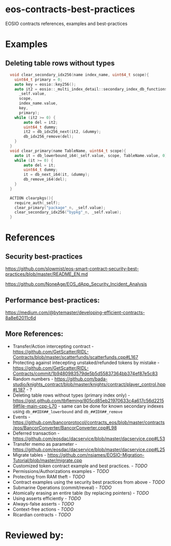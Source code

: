 # eos-contracts-best-practices
EOSIO contracts references, examples and best-practices

# Examples
## Deleting table rows without types 
```cpp
  void clear_secondary_idx256(name index_name, uint64_t scope){
    uint64_t primary = 0;
    auto key = eosio::key256();
    auto it2 = eosio::_multi_index_detail::secondary_index_db_functions<key256>::db_idx_lowerbound(
      _self.value, 
      scope, 
      index_name.value, 
      key, 
      primary);
    while (it2 >= 0) {
        auto del = it2;
        uint64_t dummy;
        it2 = db_idx256_next(it2, &dummy);
        db_idx256_remove(del);
    }
  }
  void clear_primary(name TableName, uint64_t scope){
    auto it = db_lowerbound_i64(_self.value, scope, TableName.value, 0);
    while (it >= 0) {
        auto del = it;
        uint64_t dummy;
        it = db_next_i64(it, &dummy);
        db_remove_i64(del);
    }
  }

  ACTION clearpkgs(){
    require_auth(_self);
    clear_primary("package"_n, _self.value);
    clear_secondary_idx256("bypkg"_n, _self.value);
  }
```

# References
## Security best-practices
https://github.com/slowmist/eos-smart-contract-security-best-practices/blob/master/README_EN.md

https://github.com/NoneAge/EOS_dApp_Security_Incident_Analysis

## Performance best-practices:
https://medium.com/@bytemaster/developing-efficient-contracts-8a8e62011c6d

## More References:

* Transfer/Action intercepting contract - https://github.com/GetScatter/RIDL-Contracts/blob/master/scatterfunds/scatterfunds.cpp#L167 
* Protecting against intecepting unstaked/refunded tokens by mistake - https://github.com/GetScatter/RIDL-Contracts/commit/1b9480983579de5b5d55837364bb374ef87e5c83
* Random numbers - https://github.com/bada-studio/knights_contract/blob/master/knights/contract/player_control.hpp#L187 - ?
* Deleting table rows without types (primary index only) - https://gist.github.com/tbfleming/805cd85eb21970633c4a617c56d22159#file-main-cpp-L70 - same can be done for known secondary indexes using ```db_##IDX##_lowerbound``` and ```db_##IDX##_remove```
* Events - https://github.com/bancorprotocol/contracts_eos/blob/master/contracts/eos/BancorConverter/BancorConverter.cpp#L98
* Deferred transaction - https://github.com/eosdac/dacservice/blob/master/dacservice.cpp#L53
* Transfer memo as parameter - https://github.com/eosdac/dacservice/blob/master/dacservice.cpp#L25
* Migrate tables - https://github.com/nsjames/EOSIO-Migration-Tutorial/blob/master/migrate.cpp
* Customized token contract example and best practices. - *TODO*
* Permissions/Authorizations examples - *TODO*
* Protecting from RAM theft - *TODO*
* Contract examples using the security best practices from above - *TODO*
* Submarine Operations (commit/reveal) - *TODO*
* Atomically erasing an entire table (by replacing pointers) - *TODO*
* Using asserts efficiently - *TODO*
* Always-false asserts - *TODO*
* Context-free actions - *TODO*
* Ricardian contracts - *TODO*


# Reviewed by:
